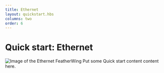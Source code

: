 ```yaml
---
title: Ethernet
layout: quickstart.hbs
columns: two
order: 6
---
```


# Quick start: Ethernet


![Image of the Ethernet FeatherWing](/assets/images/ethernet-featherwing.jpg)
Put some Quick start content content here.
